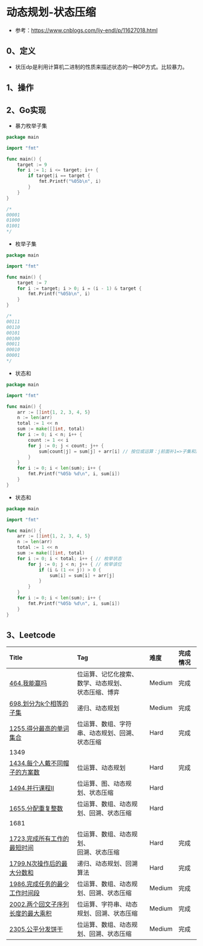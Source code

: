 # 动态规划-状态压缩

- 参考：https://www.cnblogs.com/ljy-endl/p/11627018.html

## 0、定义

- 状压dp是利用计算机二进制的性质来描述状态的一种DP方式。比较暴力。

## 1、操作

## 2、Go实现

- 暴力枚举子集

```go
package main

import "fmt"

func main() {
	target := 9
	for i := 1; i <= target; i++ {
		if target|i == target {
			fmt.Printf("%05b\n", i)
		}
	}
}

/*
00001
01000
01001
*/
```

- 枚举子集

```go
package main

import "fmt"

func main() {
	target := 7
	for i := target; i > 0; i = (i - 1) & target {
		fmt.Printf("%05b\n", i)
	}
}

/*
00111
00110
00101
00100
00011
00010
00001
*/
```

- 状态和

```go
package main

import "fmt"

func main() {
	arr := []int{1, 2, 3, 4, 5}
	n := len(arr)
	total := 1 << n
	sum := make([]int, total)
	for i := 0; i < n; i++ { 
		count := 1 << i
		for j := 0; j < count; j++ {
			sum[count|j] = sum[j] + arr[i] // 按位或运算：j前面补1=>子集和加上arr[i]
		}
	}
	for i := 0; i < len(sum); i++ {
		fmt.Printf("%05b %d\n", i, sum[i])
	}
}
```

- 状态和

```go
package main

import "fmt"

func main() {
	arr := []int{1, 2, 3, 4, 5}
	n := len(arr)
	total := 1 << n
	sum := make([]int, total)
	for i := 0; i < total; i++ { // 枚举状态
		for j := 0; j < n; j++ { // 枚举该位
			if (i & (1 << j)) > 0 {
				sum[i] = sum[i] + arr[j]
			}
		}
	}
	for i := 0; i < len(sum); i++ {
		fmt.Printf("%05b %d\n", i, sum[i])
	}
}
```

## 3、Leetcode

| Title                                                                                                              | Tag                             | 难度     | 完成情况 |
|:-------------------------------------------------------------------------------------------------------------------|:--------------------------------|:-------|:-----|
| [464.我能赢吗](https://leetcode.cn/problems/can-i-win/)                                                                | 位运算、记忆化搜索、数学、动态规划、<br />状态压缩、博弈 | Medium | 完成   |
| [698.划分为k个相等的子集](https://leetcode.cn/problems/partition-to-k-equal-sum-subsets/)                                   | 递归、动态规划                         | Medium | 完成   |
| [1255.得分最高的单词集合](https://leetcode.cn/problems/maximum-score-words-formed-by-letters/)                              | 位运算、数组、字符串、动态规划、回溯、<br />状态压缩   | Hard   | 完成   |
| 1349                                                                                                               |                                 |        |      |
| [1434.每个人戴不同帽子的方案数](https://leetcode.cn/problems/number-of-ways-to-wear-different-hats-to-each-other/)             | 位运算、动态规划                        | Hard   | 完成   |
| [1494.并行课程II](https://leetcode.cn/problems/parallel-courses-ii/)                                                   | 位运算、图、动态规划、状态压缩                 | Hard   |      |
| [1655.分配重复整数](https://leetcode.cn/problems/distribute-repeating-integers/)                                         | 位运算、数组、动态规划、回溯、状态压缩             | Hard   |      |
| 1681                                                                                                               |                                 |        |      |
| [1723.完成所有工作的最短时间](https://leetcode.cn/problems/find-minimum-time-to-finish-all-jobs/)                             | 位运算、数组、动态规划、<br />回溯、状态压缩       | Hard   | 完成   |
| [1799.N次操作后的最大分数和](https://leetcode.cn/problems/maximize-score-after-n-operations/)                                | 递归、动态规划、回溯算法                    | Hard   | 完成   |
| [1986.完成任务的最少工作时间段](https://leetcode.cn/problems/minimum-number-of-work-sessions-to-finish-the-tasks/)             | 位运算、数组、动态规划、回溯、状态压缩             | Medium | 完成   |
| [2002.两个回文子序列长度的最大乘积](https://leetcode.cn/problems/maximum-product-of-the-length-of-two-palindromic-subsequences/) | 位运算、字符串、动态规划、回溯、状态压缩            | Medium | 完成   |
| [2305.公平分发饼干](https://leetcode.cn/problems/fair-distribution-of-cookies/)                                          | 位运算、数组、动态规划、回溯、状态压缩             | Medium | 完成   |